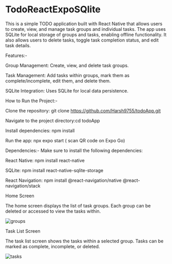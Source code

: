 # TodoReactExpoSQlite
This is a simple TODO application built with React Native that allows users to create, view, and manage task groups and individual tasks. The app uses SQLite for local storage of groups and tasks, enabling offline functionality. It also allows users to delete tasks, toggle task completion status, and edit task details.

Features:-

  Group Management: Create, view, and delete task groups.
  
  Task Management: Add tasks within groups, mark them as complete/incomplete, edit them, and delete them.
  
  SQLite Integration: Uses SQLite for local data persistence.
  

  How to Run the Project:-
  
  Clone the repository: git clone https://github.com/Harsh9755/todoApp.git
  
  Navigate to the project directory:cd todoApp
  
  Install dependencies: npm install
  
   Run the app: npx expo start ( scan QR code on Expo Go)
   

   Dependencies:-
Make sure to install the following dependencies:

React Native: npm install react-native

SQLite: npm install react-native-sqlite-storage

React Navigation: npm install @react-navigation/native @react-navigation/stack


Home Screen

The home screen displays the list of task groups. Each group can be deleted or accessed to view the tasks within.

![groups](https://github.com/user-attachments/assets/e48d2284-e2f4-4414-a4a3-dfc76c46c894)

Task List Screen

The task list screen shows the tasks within a selected group. Tasks can be marked as complete, incomplete, or deleted.

![tasks](https://github.com/user-attachments/assets/527a61bf-69e1-4ab8-a757-4320a212814b)


